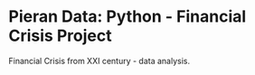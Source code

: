 # Pieran Data: Python - Financial Crisis Project

Financial Crisis from XXI century - data analysis.
